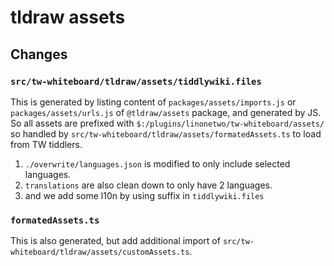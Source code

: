 # tldraw assets

## Changes

### `src/tw-whiteboard/tldraw/assets/tiddlywiki.files`

This is generated by listing content of `packages/assets/imports.js` or `packages/assets/urls.js` of `@tldraw/assets` package, and generated by JS. So all assets are prefixed with `$:/plugins/linonetwo/tw-whiteboard/assets/` so handled by `src/tw-whiteboard/tldraw/assets/formatedAssets.ts` to load from TW tiddlers.

1. `./overwrite/languages.json` is modified to only include selected languages.
1. `translations` are also clean down to only have 2 languages.
1. and we add some l10n by using suffix in `tiddlywiki.files`

### `formatedAssets.ts`

This is also generated, but add additional import of `src/tw-whiteboard/tldraw/assets/customAssets.ts`.
